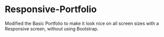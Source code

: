 # Responsive-Portfolio

Modified the Basic Portfolio to make it look nice on all screen sizes with a Responsive screen, without using Bootstrap.
